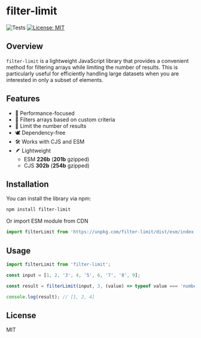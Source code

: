 # filter-limit

![Tests](https://github.com/yuriyyakym/filter-limit/actions/workflows/tests.yml/badge.svg)
[![License: MIT](https://img.shields.io/badge/License-MIT-blue.svg)](https://opensource.org/licenses/MIT)

## Overview

`filter-limit` is a lightweight JavaScript library that provides a convenient method for filtering arrays while limiting the number of results. This is particularly useful for efficiently handling large datasets when you are interested in only a subset of elements.

## Features

- 🚀 Performance-focused
- 🔎 Filters arrays based on custom criteria
- 🚧 Limit the number of results
- 🕊️ Dependency-free
- 🛠️ Works with CJS and ESM
- 🪶 Lightweight
  - ESM **226b** (**201b** gzipped)
  - CJS **302b** (**254b** gzipped)

## Installation

You can install the library via npm:

```bash
npm install filter-limit
```

Or import ESM module from CDN

```js
import filterLimit from 'https://unpkg.com/filter-limit/dist/esm/index.min.js';
```

## Usage

```js
import filterLimit from 'filter-limit';

const input = [1, 2, '3', 4, '5', 6, '7', '8', 9];

const result = filterLimit(input, 3, (value) => typeof value === 'number');

console.log(result); // [1, 2, 4]
```

## License

MIT
